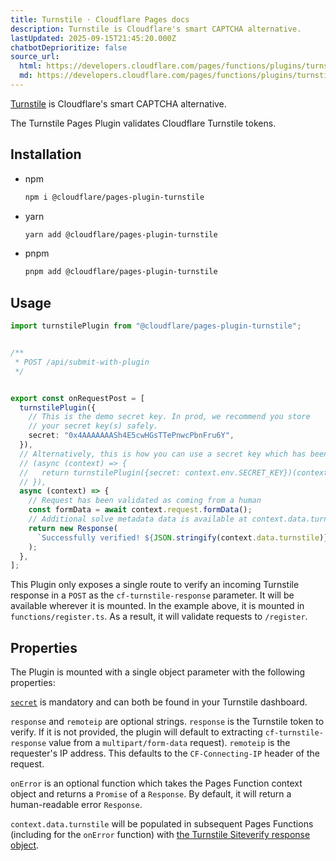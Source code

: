 ```yaml
---
title: Turnstile · Cloudflare Pages docs
description: Turnstile is Cloudflare's smart CAPTCHA alternative.
lastUpdated: 2025-09-15T21:45:20.000Z
chatbotDeprioritize: false
source_url:
  html: https://developers.cloudflare.com/pages/functions/plugins/turnstile/
  md: https://developers.cloudflare.com/pages/functions/plugins/turnstile/index.md
---
```


[Turnstile](https://developers.cloudflare.com/turnstile/) is Cloudflare's smart CAPTCHA alternative.

The Turnstile Pages Plugin validates Cloudflare Turnstile tokens.

## Installation

* npm

  ```sh
  npm i @cloudflare/pages-plugin-turnstile
  ```

* yarn

  ```sh
  yarn add @cloudflare/pages-plugin-turnstile
  ```

* pnpm

  ```sh
  pnpm add @cloudflare/pages-plugin-turnstile
  ```

## Usage

```typescript
import turnstilePlugin from "@cloudflare/pages-plugin-turnstile";


/**
 * POST /api/submit-with-plugin
 */


export const onRequestPost = [
  turnstilePlugin({
    // This is the demo secret key. In prod, we recommend you store
    // your secret key(s) safely.
    secret: "0x4AAAAAAASh4E5cwHGsTTePnwcPbnFru6Y",
  }),
  // Alternatively, this is how you can use a secret key which has been stored as an environment variable
  // (async (context) => {
  //   return turnstilePlugin({secret: context.env.SECRET_KEY})(context)
  // }),
  async (context) => {
    // Request has been validated as coming from a human
    const formData = await context.request.formData();
    // Additional solve metadata data is available at context.data.turnstile
    return new Response(
      `Successfully verified! ${JSON.stringify(context.data.turnstile)}`,
    );
  },
];
```

This Plugin only exposes a single route to verify an incoming Turnstile response in a `POST` as the `cf-turnstile-response` parameter. It will be available wherever it is mounted. In the example above, it is mounted in `functions/register.ts`. As a result, it will validate requests to `/register`.

## Properties

The Plugin is mounted with a single object parameter with the following properties:

[`secret`](https://dash.cloudflare.com/login) is mandatory and can both be found in your Turnstile dashboard.

`response` and `remoteip` are optional strings. `response` is the Turnstile token to verify. If it is not provided, the plugin will default to extracting `cf-turnstile-response` value from a `multipart/form-data` request). `remoteip` is the requester's IP address. This defaults to the `CF-Connecting-IP` header of the request.

`onError` is an optional function which takes the Pages Function context object and returns a `Promise` of a `Response`. By default, it will return a human-readable error `Response`.

`context.data.turnstile` will be populated in subsequent Pages Functions (including for the `onError` function) with [the Turnstile Siteverify response object](https://developers.cloudflare.com/turnstile/get-started/server-side-validation/).
